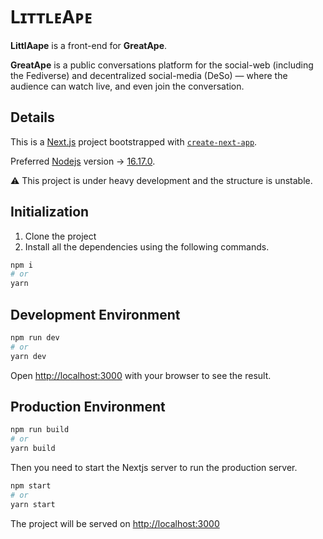 # LɪᴛᴛʟᴇAᴘᴇ

**LittlAape** is a front-end for **GreatApe**.

**GreatApe** is a public conversations platform for the social-web (including the Fediverse) and decentralized social-media (DeSo) — where the audience can watch live, and even join the conversation.

## Details

This is a [Next.js](https://nextjs.org/) project bootstrapped with [`create-next-app`](https://github.com/vercel/next.js/tree/canary/packages/create-next-app).

Preferred [Nodejs](https://nodejs.org/) version -> [16.17.0](https://nodejs.org/dist/v16.17.0).

⚠️ This project is under heavy development and the structure is unstable.

## Initialization

1. Clone the project
2. Install all the dependencies using the following commands.

```bash
npm i
# or
yarn
```

## Development Environment

```bash
npm run dev
# or
yarn dev
```

Open [http://localhost:3000](http://localhost:3000) with your browser to see the result.

## Production Environment

```bash
npm run build
# or
yarn build
```

Then you need to start the Nextjs server to run the production server.

```bash
npm start
# or
yarn start
```

The project will be served on [http://localhost:3000](http://localhost:3000)
